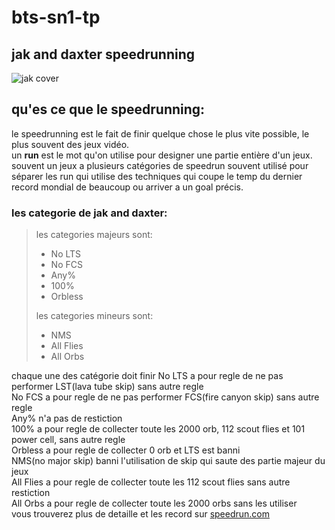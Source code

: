 # bts-sn1-tp

## jak and daxter speedrunning
![jak cover](\images\jak1_cover.jpg)
## qu'es ce que le speedrunning:
le speedrunning est le fait de finir quelque chose le plus vite possible, le plus souvent des jeux vidéo.  
un **run** est le mot qu'on utilise pour designer une partie entière d'un jeux.  
souvent un jeux a plusieurs catégories de speedrun souvent utilisé pour séparer les run qui utilise des techniques qui
coupe le temp du dernier record mondial de beaucoup ou arriver a un goal précis.

### les categorie de jak and daxter:
> les categories majeurs sont:  
> - No LTS  
> - No FCS  
> - Any%  
> - 100%  
> - Orbless
> 
> les categories mineurs sont:
> - NMS
> - All Flies
> - All Orbs  

chaque une des catégorie doit finir
No LTS a pour regle de ne pas performer LST(lava tube skip) sans autre regle  
No FCS a pour regle de ne pas performer FCS(fire canyon skip) sans autre regle  
Any% n'a pas de restiction  
100% a pour regle de collecter toute les 2000 orb, 112 scout flies et 101 power cell, sans autre regle  
Orbless a pour regle de collecter 0 orb et LTS est banni  
NMS(no major skip) banni l'utilisation de skip qui saute des partie majeur du jeux  
All Flies a pour regle de collecter toute les 112 scout flies sans autre restiction  
All Orbs a pour regle de collecter toute les 2000 orbs sans les utiliser  
vous trouverez plus de detaille et les record sur [speedrun.com](https://www.speedrun.com/jak1)
